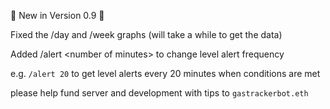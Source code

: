 🎩 New in Version 0\.9 🎩

Fixed the /day and /week graphs \(will take a while to get the data\)

Added /alert <number of minutes\> to change level alert frequency

e\.g\. `/alert 20` to get level alerts every 20 minutes when conditions are met

please help fund server and development with tips to `gastrackerbot.eth`
